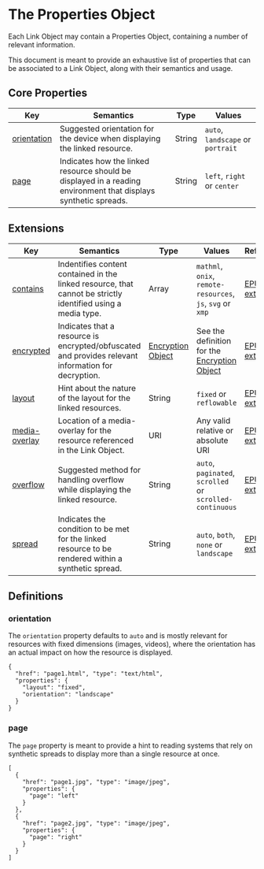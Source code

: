 # The Properties Object

Each Link Object may contain a Properties Object, containing a number of relevant information.

This document is meant to provide an exhaustive list of properties that can be associated to a Link Object, along with their semantics and usage.

## Core Properties

| Key  | Semantics | Type | Values |
| ----- | --------- | -------- | --------- |
| [orientation](#orientation)  | Suggested orientation for the device when displaying the linked resource.  | String  | `auto`, `landscape` or `portrait`  |
| [page](#page)  | Indicates how the linked resource should be displayed in a reading environment that displays synthetic spreads.  | String  | `left`, `right` or `center`  |

## Extensions

| Key   | Semantics | Type     | Values    | Reference |
| ----- | --------- | -------- | --------- | --------- |
| [contains](/extensions/epub.md#contains)  | Indentifies content contained in the linked resource, that cannot be strictly identified using a media type.  | Array  | `mathml`, `onix`, `remote-resources`, `js`, `svg` or `xmp`  | [EPUB extension](/extensions/epub.md#properties) |
| [encrypted](/extensions/epub.md#encrypted)  | Indicates that a resource is encrypted/obfuscated and provides relevant information for decryption.  | [Encryption Object](/extensions/epub.md#encrypted)  | See the definition for the [Encryption Object](/extensions/epub.md#encrypted) | [EPUB extension](/extensions/epub.md#properties) |
| [layout](/extensions/epub.md#layout)  | Hint about the nature of the layout for the linked resources.  | String  | `fixed` or `reflowable`  | [EPUB extension](/extensions/epub.md#properties) |
| [media-overlay](/extensions/epub.md#media-overlay)  | Location of a media-overlay for the resource referenced in the Link Object.  | URI  | Any valid relative or absolute URI  | [EPUB extension](/extensions/epub.md#properties) |
| [overflow](/extensions/epub.md#overflow)  | Suggested method for handling overflow while displaying the linked resource.  | String  | `auto`, `paginated`, `scrolled` or `scrolled-continuous`  | [EPUB extension](/extensions/epub.md#properties) |
| [spread](/extensions/epub.md#spread)  | Indicates the condition to be met for the linked resource to be rendered within a synthetic spread. | String  | `auto`, `both`, `none` or `landscape`  | [EPUB extension](/extensions/epub.md#properties) |

## Definitions

### orientation

The `orientation` property defaults to `auto` and is mostly relevant for resources with fixed dimensions (images, videos), where the orientation has an actual impact on how the resource is displayed.

```
{
  "href": "page1.html", "type": "text/html",
  "properties": {
    "layout": "fixed",
    "orientation": "landscape"
  }
}
```

### page

The `page` property is meant to provide a hint to reading systems that rely on synthetic spreads to display more than a single resource at once.


```
[
  {
    "href": "page1.jpg", "type": "image/jpeg",
    "properties": {
      "page": "left"
    }
  },
  {
    "href": "page2.jpg", "type": "image/jpeg",
    "properties": {
      "page": "right"
    }
  }
]
```
